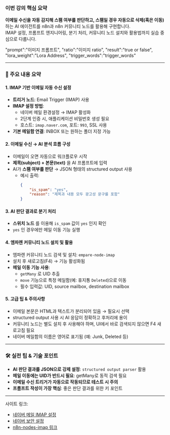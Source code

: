 ### 이번 강의 핵심 요약

**이메일 수신을 자동 감지해 스팸 여부를 판단하고, 스팸일 경우 자동으로 삭제(혹은 이동)** 하는 AI 에이전트를 n8n과 n8n 커뮤니티 노드를 활용해 구현합니다.  
IMAP 설정, 프롬프트 엔지니어링, 분기 처리, 커뮤니티 노드 설치와 활용법까지 실습 중심으로 다룹니다.

  "prompt":"이미지 프롬프트",
  "ratio":"이미지 ratio",
  "result":"true or false",
  "lora_weight":"Lora Address",
  "trigger_words":"trigger_words"

---

### 📌 주요 내용 요약

#### 1\. IMAP 기반 이메일 자동 수신 설정

- **트리거 노드**: Email Trigger (IMAP) 사용
- **IMAP 설정 방법**:
	- 네이버 메일 환경설정 → IMAP 활성화
	- 2단계 인증 시, 애플리케이션 비밀번호 생성 필요
	- 호스트: `imap.naver.com`, 포트: `993`, SSL 사용
- **기본 메일함 연결**: INBOX 또는 원하는 폴더 지정 가능

#### 2\. 이메일 수신 → AI 분석 흐름 구성

- 이메일이 오면 자동으로 워크플로우 시작
- **제목(subject) + 본문(text)** 을 AI 프롬프트에 입력
- AI가 **스팸 여부를 판단** → JSON 형태의 structured output 사용
	- 예시 출력:
		```json
		{ 
		    "is_spam": "yes", 
		    "reason": "제목과 내용 모두 광고성 문구를 포함" 
		}
		```

#### 3\. AI 판단 결과로 분기 처리

- **스위치 노드** 를 이용해 `is_spam` 값이 `yes` 인지 확인
- `yes` 인 경우에만 메일 이동 기능 실행

#### 4\. 엠파렌 커뮤니티 노드 설치 및 활용

- 엠파렌 커뮤니티 노드 검색 및 설치: `empare-node-imap`
- 설치 후 새로고침(F4) → 기능 활성화됨
- **메일 이동 기능 사용**:
	- `getMany` 로 UID 추출
	- `move` 기능으로 특정 메일함(예: 휴지통 `Deleted`)으로 이동
	- 필수 입력값: UID, source mailbox, destination mailbox

#### 5\. 고급 팁 & 주의사항

- 이메일 본문은 HTML과 텍스트가 분리되어 있음 → 필요시 선택
- structured output 사용 시 AI 응답이 정확하고 후처리에 용이
- 커뮤니티 노드는 별도 설치 후 사용해야 하며, UI에서 바로 검색되지 않으면 F4 새로고침 필요
- 네이버 메일함의 이름은 영어로 표기됨 (예: Junk, Deleted 등)

---

### 🛠 실전 팁 & 기술 포인트

- **AI 판단 결과를 JSON으로 강제 설정**: `structured output parser` 활용
- **메일 이동에는 UID가 반드시 필요**: getMany로 동적 검색 필요
- **이메일 수신 트리거가 자동으로 작동되므로 테스트 시 주의**
- **프롬프트 작성이 가장 핵심**: 좋은 판단 결과를 위한 키 포인트

---

사이트 링크:

- [네이버 메일 IMAP 설정](https://mail.naver.com/v2/settings/smtp/imap)
- [네이버 보안 설정](https://nid.naver.com/user2/help/myInfoV2?m=viewSecurity&lang=ko_KR)
- [n8n-nodes-imap 링크](https://www.npmjs.com/package/n8n-nodes-imap)

